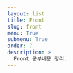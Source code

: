 ```yaml
---
layout: list
title: Front
slug: front
menu: True
submenu: True
order: 7
description: >
  Front 공부내용 정리.
---
```

